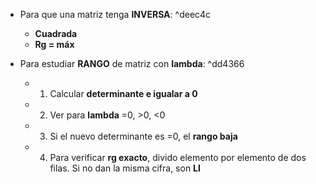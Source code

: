 
- Para que una matriz tenga **INVERSA**: ^deec4c
	-  **Cuadrada**
	-  **Rg = máx**

- Para estudiar **RANGO** de matriz con **lambda**: ^dd4366
	- 1) Calcular **determinante e igualar a 0**
	- 2) Ver para **lambda** =0, >0, <0
	- 3) Si el nuevo determinante es =0, el **rango baja**
	- 4) Para verificar **rg exacto**, divido elemento por elemento de dos filas. Si no dan la misma cifra, son **LI**